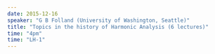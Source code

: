 ```yaml
---
date: 2015-12-16
speaker: "G B Folland (University of Washington, Seattle)"
title: "Topics in the history of Harmonic Analysis (6 lectures)"
time: "4pm" 
time: "LH-1"
---
```


